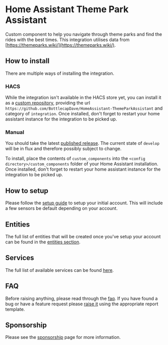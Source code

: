 # Home Assistant Theme Park Assistant

Custom component to help you navigate through theme parks and find the rides with the best times. This integration utilises data from [https://themeparks.wiki/](https://themeparks.wiki/).

## How to install

There are multiple ways of installing the integration.

### HACS

While the integration isn't available in the HACS store yet, you can install it as a [custom repository](https://hacs.xyz/docs/faq/custom_repositories), providing the url `https://github.com/BottlecapDave/HomeAssistant-ThemeParkAssistant` and category of `integration`. Once installed, don't forget to restart your home assistant instance for the integration to be picked up.

### Manual

You should take the latest [published release](https://github.com/BottlecapDave/HomeAssistant-ThemeParkAssistant/releases). The current state of `develop` will be in flux and therefore possibly subject to change.

To install, place the contents of `custom_components` into the `<config directory>/custom_components` folder of your Home Assistant installation. Once installed, don't forget to restart your home assistant instance for the integration to be picked up.

## How to setup

Please follow the [setup guide](./setup.md) to setup your initial account. This will include a few sensors be default depending on your account.

## Entities

The full list of entities that will be created once you've setup your account can be found in the [entities section](./entities.md).

## Services

The full list of available services can be found [here](./services.md).

## FAQ

Before raising anything, please read through the [faq](./faq.md). If you have found a bug or have a feature request please [raise it](https://github.com/BottlecapDave/HomeAssistant-ThemeParkAssistant/issues) using the appropriate report template.

## Sponsorship

Please see the [sponsorship](./sponsorship.md) page for more information.